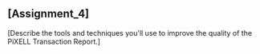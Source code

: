 ## [Assignment_4]

[Describe the tools and techniques you'll use to improve the quality of the PiXELL Transaction Report.]